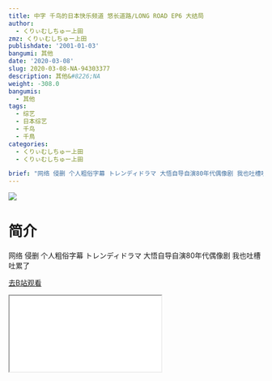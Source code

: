 ```yaml
---
title: 中字 千鸟的日本快乐频道 悠长道路/LONG ROAD EP6 大结局
author:
  - くりぃむしちゅー上田
zmz: くりぃむしちゅー上田
publishdate: '2001-01-03'
bangumi: 其他
date: '2020-03-08'
slug: 2020-03-08-NA-94303377
description: 其他&#8226;NA
weight: -308.0
bangumis:
  - 其他
tags:
  - 综艺
  - 日本综艺
  - 千鸟
  - 千鳥
categories:
  - くりぃむしちゅー上田
  - くりぃむしちゅー上田

brief: "网络 侵删 个人粗俗字幕 トレンディドラマ 大悟自导自演80年代偶像剧 我也吐槽吐累了"
---
```

![](https://raw.githubusercontent.com/tcgriffith/owaraisite/master/static/tmpimg/bc15adb3a19b17cf0085b4c186755427489b2a72.jpg.480.jpg)
# 简介  
网络
侵删 个人粗俗字幕 トレンディドラマ
大悟自导自演80年代偶像剧
我也吐槽吐累了  

[去B站观看](https://www.bilibili.com/video/av94303377/)
<div class ="resp-container"><iframe class="testiframe" src="//player.bilibili.com/player.html?aid=94303377"", scrolling="no", allowfullscreen="true" > </iframe></div> 
